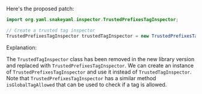Here's the proposed patch:
```java
import org.yaml.snakeyaml.inspector.TrustedPrefixesTagInspector;

// Create a trusted tag inspector
TrustedPrefixesTagInspector trustedTagInspector = new TrustedPrefixesTagInspector(/* empty list */);
```
Explanation:

The `TrustedTagInspector` class has been removed in the new library version and replaced with `TrustedPrefixesTagInspector`. We can create an instance of `TrustedPrefixesTagInspector` and use it instead of `TrustedTagInspector`. Note that `TrustedPrefixesTagInspector` has a similar method `isGlobalTagAllowed` that can be used to check if a tag is allowed.